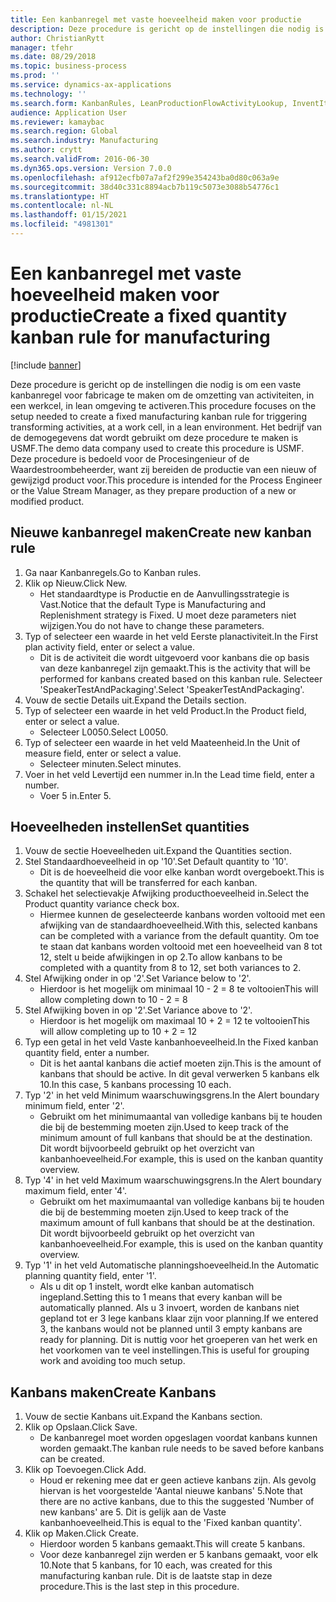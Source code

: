 ```yaml
---
title: Een kanbanregel met vaste hoeveelheid maken voor productie
description: Deze procedure is gericht op de instellingen die nodig is om een vaste kanbanregel voor fabricage te maken om de omzetting van activiteiten, in een werkcel, in lean omgeving te activeren.
author: ChristianRytt
manager: tfehr
ms.date: 08/29/2018
ms.topic: business-process
ms.prod: ''
ms.service: dynamics-ax-applications
ms.technology: ''
ms.search.form: KanbanRules, LeanProductionFlowActivityLookup, InventItemIdLookupSimple, UnitOfMeasureLookup, KanbanCreate
audience: Application User
ms.reviewer: kamaybac
ms.search.region: Global
ms.search.industry: Manufacturing
ms.author: crytt
ms.search.validFrom: 2016-06-30
ms.dyn365.ops.version: Version 7.0.0
ms.openlocfilehash: af912ecfb07a7af2f299e354243ba0d80c063a9e
ms.sourcegitcommit: 38d40c331c8894acb7b119c5073e3088b54776c1
ms.translationtype: HT
ms.contentlocale: nl-NL
ms.lasthandoff: 01/15/2021
ms.locfileid: "4981301"
---
```

# <a name="create-a-fixed-quantity-kanban-rule-for-manufacturing"></a><span data-ttu-id="2159d-103">Een kanbanregel met vaste hoeveelheid maken voor productie</span><span class="sxs-lookup"><span data-stu-id="2159d-103">Create a fixed quantity kanban rule for manufacturing</span></span>

[!include [banner](../../includes/banner.md)]

<span data-ttu-id="2159d-104">Deze procedure is gericht op de instellingen die nodig is om een vaste kanbanregel voor fabricage te maken om de omzetting van activiteiten, in een werkcel, in lean omgeving te activeren.</span><span class="sxs-lookup"><span data-stu-id="2159d-104">This procedure focuses on the setup needed to create a fixed manufacturing kanban rule for triggering transforming activities, at a work cell, in a lean environment.</span></span> <span data-ttu-id="2159d-105">Het bedrijf van de demogegevens dat wordt gebruikt om deze procedure te maken is USMF.</span><span class="sxs-lookup"><span data-stu-id="2159d-105">The demo data company used to create this procedure is USMF.</span></span> <span data-ttu-id="2159d-106">Deze procedure is bedoeld voor de Procesingenieur of de Waardestroombeheerder, want zij bereiden de productie van een nieuw of gewijzigd product voor.</span><span class="sxs-lookup"><span data-stu-id="2159d-106">This procedure is intended for the Process Engineer or the Value Stream Manager, as they prepare production of a new or modified product.</span></span>


## <a name="create-new-kanban-rule"></a><span data-ttu-id="2159d-107">Nieuwe kanbanregel maken</span><span class="sxs-lookup"><span data-stu-id="2159d-107">Create new kanban rule</span></span>
1. <span data-ttu-id="2159d-108">Ga naar Kanbanregels.</span><span class="sxs-lookup"><span data-stu-id="2159d-108">Go to Kanban rules.</span></span>
2. <span data-ttu-id="2159d-109">Klik op Nieuw.</span><span class="sxs-lookup"><span data-stu-id="2159d-109">Click New.</span></span>
    * <span data-ttu-id="2159d-110">Het standaardtype is Productie en de Aanvullingsstrategie is Vast.</span><span class="sxs-lookup"><span data-stu-id="2159d-110">Notice that the default Type is Manufacturing and Replenishment strategy is Fixed.</span></span> <span data-ttu-id="2159d-111">U moet deze parameters niet wijzigen.</span><span class="sxs-lookup"><span data-stu-id="2159d-111">You do not have to change these parameters.</span></span>  
3. <span data-ttu-id="2159d-112">Typ of selecteer een waarde in het veld Eerste planactiviteit.</span><span class="sxs-lookup"><span data-stu-id="2159d-112">In the First plan activity field, enter or select a value.</span></span>
    * <span data-ttu-id="2159d-113">Dit is de activiteit die wordt uitgevoerd voor kanbans die op basis van deze kanbanregel zijn gemaakt.</span><span class="sxs-lookup"><span data-stu-id="2159d-113">This is the activity that will be performed for kanbans created based on this kanban rule.</span></span>  <span data-ttu-id="2159d-114">Selecteer 'SpeakerTestAndPackaging'.</span><span class="sxs-lookup"><span data-stu-id="2159d-114">Select 'SpeakerTestAndPackaging'.</span></span>  
4. <span data-ttu-id="2159d-115">Vouw de sectie Details uit.</span><span class="sxs-lookup"><span data-stu-id="2159d-115">Expand the Details section.</span></span>
5. <span data-ttu-id="2159d-116">Typ of selecteer een waarde in het veld Product.</span><span class="sxs-lookup"><span data-stu-id="2159d-116">In the Product field, enter or select a value.</span></span>
    * <span data-ttu-id="2159d-117">Selecteer L0050.</span><span class="sxs-lookup"><span data-stu-id="2159d-117">Select L0050.</span></span>  
6. <span data-ttu-id="2159d-118">Typ of selecteer een waarde in het veld Maateenheid.</span><span class="sxs-lookup"><span data-stu-id="2159d-118">In the Unit of measure field, enter or select a value.</span></span>
    * <span data-ttu-id="2159d-119">Selecteer minuten.</span><span class="sxs-lookup"><span data-stu-id="2159d-119">Select minutes.</span></span>  
7. <span data-ttu-id="2159d-120">Voer in het veld Levertijd een nummer in.</span><span class="sxs-lookup"><span data-stu-id="2159d-120">In the Lead time field, enter a number.</span></span>
    * <span data-ttu-id="2159d-121">Voer 5 in.</span><span class="sxs-lookup"><span data-stu-id="2159d-121">Enter 5.</span></span>  

## <a name="set-quantities"></a><span data-ttu-id="2159d-122">Hoeveelheden instellen</span><span class="sxs-lookup"><span data-stu-id="2159d-122">Set quantities</span></span>
1. <span data-ttu-id="2159d-123">Vouw de sectie Hoeveelheden uit.</span><span class="sxs-lookup"><span data-stu-id="2159d-123">Expand the Quantities section.</span></span>
2. <span data-ttu-id="2159d-124">Stel Standaardhoeveelheid in op '10'.</span><span class="sxs-lookup"><span data-stu-id="2159d-124">Set Default quantity to '10'.</span></span>
    * <span data-ttu-id="2159d-125">Dit is de hoeveelheid die voor elke kanban wordt overgeboekt.</span><span class="sxs-lookup"><span data-stu-id="2159d-125">This is the quantity that will be transferred for each kanban.</span></span>  
3. <span data-ttu-id="2159d-126">Schakel het selectievakje Afwijking producthoeveelheid in.</span><span class="sxs-lookup"><span data-stu-id="2159d-126">Select the Product quantity variance check box.</span></span>
    * <span data-ttu-id="2159d-127">Hiermee kunnen de geselecteerde kanbans worden voltooid met een afwijking van de standaardhoeveelheid.</span><span class="sxs-lookup"><span data-stu-id="2159d-127">With this, selected kanbans can be completed with a variance from the default quantity.</span></span>  <span data-ttu-id="2159d-128">Om toe te staan dat kanbans worden voltooid met een hoeveelheid van 8 tot 12, stelt u beide afwijkingen in op 2.</span><span class="sxs-lookup"><span data-stu-id="2159d-128">To allow kanbans to be completed with a quantity from 8 to 12, set both variances to 2.</span></span>  
4. <span data-ttu-id="2159d-129">Stel Afwijking onder in op '2'.</span><span class="sxs-lookup"><span data-stu-id="2159d-129">Set Variance below to '2'.</span></span>
    * <span data-ttu-id="2159d-130">Hierdoor is het mogelijk om minimaal 10 - 2 = 8 te voltooien</span><span class="sxs-lookup"><span data-stu-id="2159d-130">This will allow completing down to 10 - 2 = 8</span></span>  
5. <span data-ttu-id="2159d-131">Stel Afwijking boven in op '2'.</span><span class="sxs-lookup"><span data-stu-id="2159d-131">Set Variance above to '2'.</span></span>
    * <span data-ttu-id="2159d-132">Hierdoor is het mogelijk om maximaal 10 + 2 = 12 te voltooien</span><span class="sxs-lookup"><span data-stu-id="2159d-132">This will allow completing up to 10 + 2 = 12</span></span>  
6. <span data-ttu-id="2159d-133">Typ een getal in het veld Vaste kanbanhoeveelheid.</span><span class="sxs-lookup"><span data-stu-id="2159d-133">In the Fixed kanban quantity field, enter a number.</span></span>
    * <span data-ttu-id="2159d-134">Dit is het aantal kanbans die actief moeten zijn.</span><span class="sxs-lookup"><span data-stu-id="2159d-134">This is the amount of kanbans that should be active.</span></span> <span data-ttu-id="2159d-135">In dit geval verwerken 5 kanbans elk 10.</span><span class="sxs-lookup"><span data-stu-id="2159d-135">In this case, 5 kanbans processing 10 each.</span></span>  
7. <span data-ttu-id="2159d-136">Typ '2' in het veld Minimum waarschuwingsgrens.</span><span class="sxs-lookup"><span data-stu-id="2159d-136">In the Alert boundary minimum field, enter '2'.</span></span>
    * <span data-ttu-id="2159d-137">Gebruikt om het minimumaantal van volledige kanbans bij te houden die bij de bestemming moeten zijn.</span><span class="sxs-lookup"><span data-stu-id="2159d-137">Used to keep track of the minimum amount of full kanbans that should be at the destination.</span></span> <span data-ttu-id="2159d-138">Dit wordt bijvoorbeeld gebruikt op het overzicht van kanbanhoeveelheid.</span><span class="sxs-lookup"><span data-stu-id="2159d-138">For example, this is used on the kanban quantity overview.</span></span>  
8. <span data-ttu-id="2159d-139">Typ '4' in het veld Maximum waarschuwingsgrens.</span><span class="sxs-lookup"><span data-stu-id="2159d-139">In the Alert boundary maximum field, enter '4'.</span></span>
    * <span data-ttu-id="2159d-140">Gebruikt om het maximumaantal van volledige kanbans bij te houden die bij de bestemming moeten zijn.</span><span class="sxs-lookup"><span data-stu-id="2159d-140">Used to keep track of the maximum amount of full kanbans that should be at the destination.</span></span> <span data-ttu-id="2159d-141">Dit wordt bijvoorbeeld gebruikt op het overzicht van kanbanhoeveelheid.</span><span class="sxs-lookup"><span data-stu-id="2159d-141">For example, this is used on the kanban quantity overview.</span></span>  
9. <span data-ttu-id="2159d-142">Typ '1' in het veld Automatische planningshoeveelheid.</span><span class="sxs-lookup"><span data-stu-id="2159d-142">In the Automatic planning quantity field, enter '1'.</span></span>
    * <span data-ttu-id="2159d-143">Als u dit op 1 instelt, wordt elke kanban automatisch ingepland.</span><span class="sxs-lookup"><span data-stu-id="2159d-143">Setting this to 1 means that every kanban will be automatically planned.</span></span>   <span data-ttu-id="2159d-144">Als u 3 invoert, worden de kanbans niet gepland tot er 3 lege kanbans klaar zijn voor planning.</span><span class="sxs-lookup"><span data-stu-id="2159d-144">If we entered 3, the kanbans would not be planned until 3 empty kanbans are ready for planning.</span></span> <span data-ttu-id="2159d-145">Dit is nuttig voor het groeperen van het werk en het voorkomen van te veel instellingen.</span><span class="sxs-lookup"><span data-stu-id="2159d-145">This is useful for grouping work and avoiding too much setup.</span></span>  

## <a name="create-kanbans"></a><span data-ttu-id="2159d-146">Kanbans maken</span><span class="sxs-lookup"><span data-stu-id="2159d-146">Create Kanbans</span></span>
1. <span data-ttu-id="2159d-147">Vouw de sectie Kanbans uit.</span><span class="sxs-lookup"><span data-stu-id="2159d-147">Expand the Kanbans section.</span></span>
2. <span data-ttu-id="2159d-148">Klik op Opslaan.</span><span class="sxs-lookup"><span data-stu-id="2159d-148">Click Save.</span></span>
    * <span data-ttu-id="2159d-149">De kanbanregel moet worden opgeslagen voordat kanbans kunnen worden gemaakt.</span><span class="sxs-lookup"><span data-stu-id="2159d-149">The kanban rule needs to be saved before kanbans can be created.</span></span>  
3. <span data-ttu-id="2159d-150">Klik op Toevoegen.</span><span class="sxs-lookup"><span data-stu-id="2159d-150">Click Add.</span></span>
    * <span data-ttu-id="2159d-151">Houd er rekening mee dat er geen actieve kanbans zijn. Als gevolg hiervan is het voorgestelde 'Aantal nieuwe kanbans' 5.</span><span class="sxs-lookup"><span data-stu-id="2159d-151">Note that there are no active kanbans, due to this the suggested 'Number of new kanbans' are 5.</span></span> <span data-ttu-id="2159d-152">Dit is gelijk aan de Vaste kanbanhoeveelheid.</span><span class="sxs-lookup"><span data-stu-id="2159d-152">This is equal to the 'Fixed kanban quantity'.</span></span>  
4. <span data-ttu-id="2159d-153">Klik op Maken.</span><span class="sxs-lookup"><span data-stu-id="2159d-153">Click Create.</span></span>
    * <span data-ttu-id="2159d-154">Hierdoor worden 5 kanbans gemaakt.</span><span class="sxs-lookup"><span data-stu-id="2159d-154">This will create 5 kanbans.</span></span>  
    * <span data-ttu-id="2159d-155">Voor deze kanbanregel zijn werden er 5 kanbans gemaakt, voor elk 10.</span><span class="sxs-lookup"><span data-stu-id="2159d-155">Note that 5 kanbans, for 10 each, was created for this manufacturing kanban rule.</span></span> <span data-ttu-id="2159d-156">Dit is de laatste stap in deze procedure.</span><span class="sxs-lookup"><span data-stu-id="2159d-156">This is the last step in this procedure.</span></span>  

